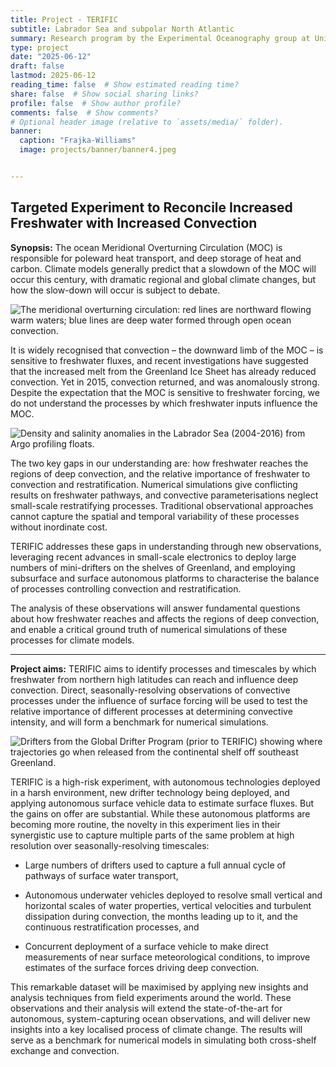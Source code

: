 ```yaml
---
title: Project - TERIFIC
subtitle: Labrador Sea and subpolar North Atlantic
summary: Research program by the Experimental Oceanography group at Universität Hamburg.
type: project
date: "2025-06-12"
draft: false
lastmod: 2025-06-12
reading_time: false  # Show estimated reading time?
share: false  # Show social sharing links?
profile: false  # Show author profile?
comments: false  # Show comments?
# Optional header image (relative to `assets/media/` folder).
banner:
  caption: "Frajka-Williams"
  image: projects/banner/banner4.jpeg


---
```


## Targeted Experiment to Reconcile Increased Freshwater with Increased Convection

**Synopsis:** The ocean Meridional Overturning Circulation (MOC) is responsible for poleward heat transport, and deep storage of heat and carbon. Climate models generally predict that a slowdown of the MOC will occur this century, with dramatic regional and global climate changes, but how the slow-down will occur is subject to debate.

![The meridional overturning circulation: red lines are northward flowing warm waters; blue lines are deep water formed through open ocean convection.](featured.png "The meridional overturning circulation: red lines are northward flowing warm waters; blue lines are deep water formed through open ocean convection.")


It is widely recognised that convection – the downward limb of the MOC – is sensitive to freshwater fluxes, and recent investigations have suggested that the increased melt from the Greenland Ice Sheet has already reduced convection. Yet in 2015, convection returned, and was anomalously strong. Despite the expectation that the MOC is sensitive to freshwater forcing, we do not understand the processes by which freshwater inputs influence the MOC.


![Density and salinity anomalies in the Labrador Sea (2004-2016) from Argo profiling floats.](projects/terific/figGM_salanom.png "Density and salinity anomalies in the Labrador Sea (2004-2016) from Argo profiling floats.")

The two key gaps in our understanding are: how freshwater reaches the regions of deep convection, and the relative importance of freshwater to convection and restratification. Numerical simulations give conflicting results on freshwater pathways, and convective parameterisations neglect small-scale restratifying processes. Traditional observational approaches cannot capture the spatial and temporal variability of these processes without inordinate cost.

TERIFIC addresses these gaps in understanding through new observations, leveraging recent advances in small-scale electronics to deploy large numbers of mini-drifters on the shelves of Greenland, and employing subsurface and surface autonomous platforms to characterise the balance of processes controlling convection and restratification.

The analysis of these observations will answer fundamental questions about how freshwater reaches and affects the regions of deep convection, and enable a critical ground truth of numerical simulations of these processes for climate models.

---

**Project aims:** TERIFIC aims to identify processes and timescales by which freshwater from northern high latitudes can reach and influence deep convection. Direct, seasonally-resolving observations of convective processes under the influence of surface forcing will be used to test the relative importance of different processes at determining convective intensity, and will form a benchmark for numerical simulations.

![Drifters from the Global Drifter Program (prior to TERIFIC) showing where trajectories go when released from the continental shelf off southeast Greenland.](projects/terific/freshwaters_map.png "Drifters from the Global Drifter Program (prior to TERIFIC) showing where trajectories go when released from the continental shelf off southeast Greenland.")

TERIFIC is a high-risk experiment, with autonomous technologies deployed in a harsh environment, new drifter technology being deployed, and applying autonomous surface vehicle data to estimate surface fluxes. But the gains on offer are substantial. While these autonomous platforms are becoming more routine, the novelty in this experiment lies in their synergistic use to capture multiple parts of the same problem at high resolution over seasonally-resolving timescales:

- Large numbers of drifters used to capture a full annual cycle of pathways of surface water transport,

- Autonomous underwater vehicles deployed to resolve small vertical and horizontal scales of water properties, vertical velocities and turbulent dissipation during convection, the months leading up to it, and the continuous restratification processes, and

- Concurrent deployment of a surface vehicle to make direct measurements of near surface meteorological conditions, to improve estimates of the surface forces driving deep convection.

This remarkable dataset will be maximised by applying new insights and analysis techniques from field experiments around the world. These observations and their analysis will extend the state-of-the-art for autonomous, system-capturing ocean observations, and will deliver new insights into a key localised process of climate change. The results will serve as a benchmark for numerical models in simulating both cross-shelf exchange and convection.
